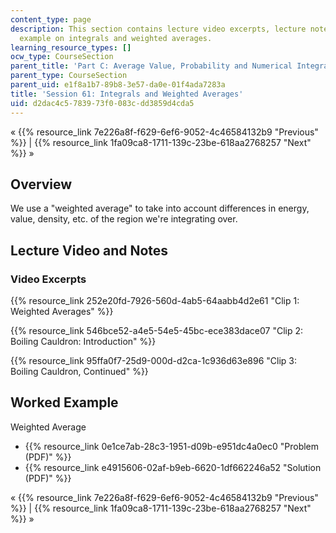 ```yaml
---
content_type: page
description: This section contains lecture video excerpts, lecture notes, and a worked
  example on integrals and weighted averages.
learning_resource_types: []
ocw_type: CourseSection
parent_title: 'Part C: Average Value, Probability and Numerical Integration'
parent_type: CourseSection
parent_uid: e1f8a1b7-89b8-3e57-da0e-01f4ada7283a
title: 'Session 61: Integrals and Weighted Averages'
uid: d2dac4c5-7839-73f0-083c-dd3859d4cda5
---
```


« {{% resource_link 7e226a8f-f629-6ef6-9052-4c46584132b9 "Previous" %}} | {{% resource_link 1fa09ca8-1711-139c-23be-618aa2768257 "Next" %}} »

Overview
--------

We use a "weighted average" to take into account differences in energy, value, density, etc. of the region we're integrating over.

Lecture Video and Notes
-----------------------

### Video Excerpts

{{% resource_link 252e20fd-7926-560d-4ab5-64aabb4d2e61 "Clip 1: Weighted Averages" %}}

{{% resource_link 546bce52-a4e5-54e5-45bc-ece383dace07 "Clip 2: Boiling Cauldron: Introduction" %}}

{{% resource_link 95ffa0f7-25d9-000d-d2ca-1c936d63e896 "Clip 3: Boiling Cauldron, Continued" %}}

Worked Example
--------------

Weighted Average

*   {{% resource_link 0e1ce7ab-28c3-1951-d09b-e951dc4a0ec0 "Problem (PDF)" %}}
*   {{% resource_link e4915606-02af-b9eb-6620-1df662246a52 "Solution (PDF)" %}}

« {{% resource_link 7e226a8f-f629-6ef6-9052-4c46584132b9 "Previous" %}} | {{% resource_link 1fa09ca8-1711-139c-23be-618aa2768257 "Next" %}} »